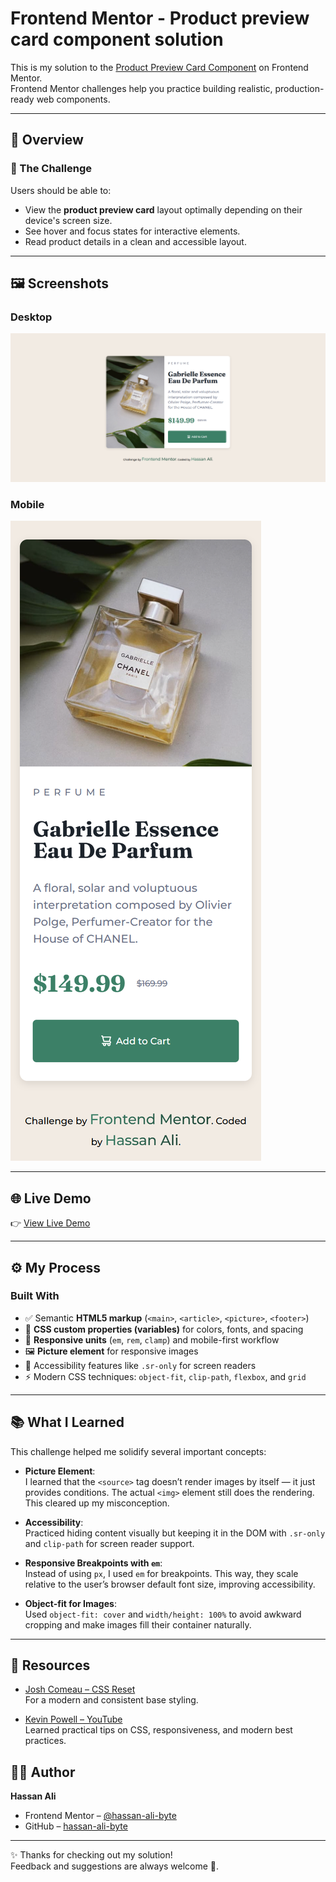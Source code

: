 # Frontend Mentor - Product preview card component solution

This is my solution to the [Product Preview Card Component](https://www.frontendmentor.io/challenges/product-preview-card-component-GO7UmttRfa) on Frontend Mentor.  
Frontend Mentor challenges help you practice building realistic, production-ready web components.

---

## 📌 Overview

### 🔹 The Challenge

Users should be able to:

- View the **product preview card** layout optimally depending on their device's screen size.
- See hover and focus states for interactive elements.
- Read product details in a clean and accessible layout.

---

## 🖼️ Screenshots

### Desktop

![Desktop Screenshot](design/desktop-version.png)

### Mobile

![Mobile Screenshot](design/mobile-version.png)

---

## 🌐 Live Demo

👉 [View Live Demo](https://hassan-ali-byte.github.io/product-preview-card-component-main/)

---

## ⚙️ My Process

### Built With

- ✅ Semantic **HTML5 markup** (`<main>`, `<article>`, `<picture>`, `<footer>`)
- 🎨 **CSS custom properties (variables)** for colors, fonts, and spacing
- 📐 **Responsive units** (`em`, `rem`, `clamp`) and mobile-first workflow
- 🖼️ **Picture element** for responsive images
- 🎯 Accessibility features like `.sr-only` for screen readers
- ⚡ Modern CSS techniques: `object-fit`, `clip-path`, `flexbox`, and `grid`

---

## 📚 What I Learned

This challenge helped me solidify several important concepts:

- **Picture Element**:  
  I learned that the `<source>` tag doesn’t render images by itself — it just provides conditions. The actual `<img>` element still does the rendering. This cleared up my misconception.

- **Accessibility**:  
  Practiced hiding content visually but keeping it in the DOM with `.sr-only` and `clip-path` for screen reader support.

- **Responsive Breakpoints with `em`**:  
  Instead of using `px`, I used `em` for breakpoints. This way, they scale relative to the user’s browser default font size, improving accessibility.

- **Object-fit for Images**:  
  Used `object-fit: cover` and `width/height: 100%` to avoid awkward cropping and make images fill their container naturally.

---

## 🔗 Resources

- [Josh Comeau – CSS Reset](https://www.joshwcomeau.com/css/custom-css-reset/)  
  For a modern and consistent base styling.

- [Kevin Powell – YouTube](https://www.youtube.com/@KevinPowell)  
  Learned practical tips on CSS, responsiveness, and modern best practices.

## 👨‍💻 Author

**Hassan Ali**

- Frontend Mentor – [@hassan-ali-byte](https://www.frontendmentor.io/profile/hassan-ali-byte)
- GitHub – [hassan-ali-byte](https://github.com/hassan-ali-byte)

---

✨ Thanks for checking out my solution!  
Feedback and suggestions are always welcome 🙌.
